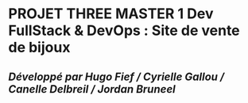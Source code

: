 
# PROJET THREE MASTER 1 Dev FullStack & DevOps : Site de vente de bijoux

## ***Développé par Hugo Fief / Cyrielle Gallou / Canelle Delbreil / Jordan Bruneel***